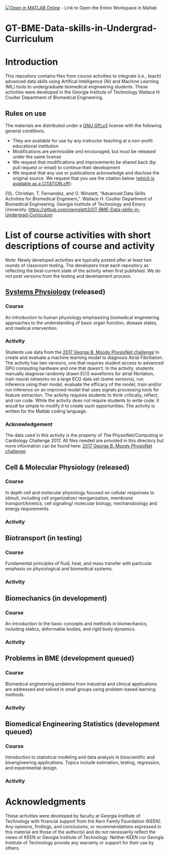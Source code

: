 [![Open in MATLAB Online](https://www.mathworks.com/images/responsive/global/open-in-matlab-online.svg)](https://matlab.mathworks.com/open/github/v1?repo=owinslett3/GT-BME-Data-skills-in-Undergrad-Curriculum) - Link to Open the Entire Workspace in Matlab
# GT-BME-Data-skills-in-Undergrad-Curriculum
# Introduction
This repository contains files from course activities to integrate (i.e., teach) advanced data skills using Artifical Intelligence (AI) and Machine Learning (ML) tools to undergraduate biomedical engineering students. These activities were developed in the Georgia Institute of Technology Wallace H. Coulter Department of Biomedical Engineering. 

## Rules on use
The materials are distributed under a [GNU GPLv3]([url](https://choosealicense.com/licenses/gpl-3.0/)) license with the following general conditions.
* They are available for use by any instructor teaching at a non-profit educational institution 
* Modifications are permissible and encouraged, but must be released under the same license
* We request that modifications and improvements be shared back (by pull request or email) to continue their development
* We request that any use or publications acknowledge and disclose the original source.
 We request that you use the citation below ([which is available as a CITATION.cff]([url](https://github.com/owinslett3/GT-BME-Data-skills-in-Undergrad-Curriculum/blob/main/CITATION.cff))):

[1]L. Christian, T. Fernandez, and O. Winslett, “Advanced Data Skills Activities for Biomedical Engineers,”. Wallace H. Coulter Department of Biomedical Engineering. Georgia Institute of Technology and Emory University. https://github.com/owinslett3/GT-BME-Data-skills-in-Undergrad-Curriculum
‌
  
# List of course activities with short descriptions of course and activity
Note: Newly developed activities are typically posted after at least two rounds of classroom testing. The developers treat each repository as reflecting the best-current state of the activity when first published. We do not post versions from the testing and development process.
## [Systems Physiology](https://github.com/owinslett3/GT-BME-Data-skills-in-Undergrad-Curriculum/tree/110c80ae9f38f0f9ccf7a0a74b590548b062e92a/Activities/Systems%20Physiology) (released)
###  Course
An introduction to human physiology emphasizing biomedical engineering approaches to the understanding of basic organ function, disease states, and medical intervention.
###  Activity 
Students use data from the [2017 George B. Moody PhysioNet challenge]([url](https://physionet.org/content/challenge-2017/1.0.0/)) to create and evaluate a machine learning model to diagnosis Atrial Fibrillation. The activity has two versions, one that requires student access to advanced GPU computing hardware and one that doesn't. In the activity, students manually diagnose randomly drawn ECG waveforms for atrial fibrilation, train neural networks on a large ECG data set (some versions), run inference using their model, evaluate the efficacy of the model, train and/or run inference on an improved model that uses signals processing tools for feature extraction. The activity requires students to think critically, reflect, and run code. While the activity does not require students to write code, it woudl be simple to modify it to create such opportunities. The activity is written for the Matlab coding language. 
### Acknowledgement
The data used in this activity is the property of The PhysioNet/Computing in Cardiology Challenge 2017. All files needed are provided in this directory but more information can be found here: [2017 George B. Moody PhysioNet challenge]([url](https://physionet.org/content/challenge-2017/1.0.0/)).

## Cell & Molecular Physiology (released)
### Course 
In depth cell and molecular physiology focused on cellular responses to stimuli, including cell organization/ reorganization, membrane transport/kinetics, cell signaling/ molecular biology, mechanobiology and energy requirements.
### Activity

## Biotransport (in testing)
### Course
Fundamental principles of fluid, heat, and mass transfer with particular emphasis on physiological and biomedical systems.
### Activity

## Biomechanics (in development)
### Course 
An introduction to the basic concepts and methods in biomechanics, including statics, deformable bodies, and rigid body dynamics. 
### Activity

## Problems in BME (development queued)
### Course 
Biomedical engineering problems from industrial and clinical applications are addressed and solved in small groups using problem-based learning methods.
### Activity


## Biomedical Engineering Statistics (development queued) 
### Course 
Introduction to statistical modeling and data analysis in bioscientific and bioengineering applications. Topics include estimation, testing, regression, and experimental design.
### Activity



# Acknowledgments
These activities were developed by faculty at Georgia Institute of Technology with financial support from the Kern Family Foundation (KEEN). Any opinions, findings, and conclusions, or recommendations expressed in this material are those of the author(s) and do not necessarily reflect the views of KEEN or Georgia Institute of Technology. Neither KEEN nor Georgia Institute of Technology provide any warranty or support for their use by others.   
